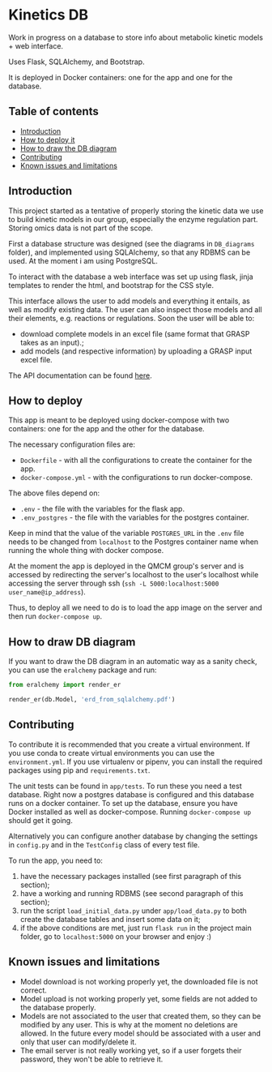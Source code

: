 Kinetics DB
=================================================

Work in progress on a database to store info about metabolic kinetic models + web interface. 

Uses Flask, SQLAlchemy, and Bootstrap.

It is deployed in Docker containers: one for the app and one for the database.



Table of contents
-----------------

* [Introduction](#introduction)
* [How to deploy it](#how-to-deploy)
* [How to draw the DB diagram](#how-to-draw-db-diagram)
* [Contributing](#contributing)
* [Known issues and limitations](#known-issues-and-limitations)



Introduction
------------

This project started as a tentative of properly storing the kinetic data we use to build kinetic models in our group, especially the enzyme regulation part. Storing omics data is not part of the scope.

First a database structure was designed (see the diagrams in `DB_diagrams` folder), and implemented using SQLAlchemy, so that any RDBMS can be used. At the moment i am using PostgreSQL.

To interact with the database a web interface was set up using flask, jinja templates to render the html, and bootstrap for the CSS style.

This interface allows the user to add models and everything it entails, as well as modify existing data. The user can also inspect those models and all their elements, e.g. reactions or regulations. 
Soon the user will be able to:
 - download complete models in an excel file (same format that GRASP takes as an input).;
 - add models (and respective information) by uploading a GRASP input excel file.

The API documentation can be found [here](https://kinetics-db.readthedocs.io/en/latest/).
 
 

How to deploy
--------------

This app is meant to be deployed using docker-compose with two containers: one for the app and the other for the database.

The necessary configuration files are:
 - `Dockerfile` - with all the configurations to create the container for the app.
 - `docker-compose.yml` - with the configurations to run docker-compose.
 
The above files depend on:
 - `.env` - the file with the variables for the flask app.
 - `.env_postgres` - the file with the variables for the postgres container.
 
Keep in mind that the value of the variable `POSTGRES_URL` in the `.env` file needs to be changed from `localhost` to the Postgres container name when running the whole thing with docker compose. 

At the moment the app is deployed in the QMCM group's server and is accessed by redirecting the server's localhost to the user's localhost while accessing the server through ssh (`ssh -L 5000:localhost:5000 user_name@ip_address`). 

Thus, to deploy all we need to do is to load the app image on the server and then run `docker-compose up`.



How to draw DB diagram
------------------------

If you want to draw the DB diagram in an automatic way as a sanity check, you can use the `eralchemy` package and run:

```python
from eralchemy import render_er

render_er(db.Model, 'erd_from_sqlalchemy.pdf')
```



Contributing
------------

To contribute it is recommended that you create a virtual environment.
If you use conda to create virtual environments you can use the `environment.yml`.
If you use virtualenv or pipenv, you can install the required packages using pip and `requirements.txt`.

The unit tests can be found in `app/tests`.
To run these you need a test database.
Right now a postgres database is configured and this database runs on a docker container.
To set up the database, ensure you have Docker installed as well as docker-compose.
Running `docker-compose up` should get it going.

Alternatively you can configure another database by changing the settings in `config.py` and in the `TestConfig` class of every test file.

To run the app, you need to:
 1. have the necessary packages installed (see first paragraph of this section);
 2. have a working and running RDBMS (see second paragraph of this section);
 3. run the script `load_initial_data.py` under `app/load_data.py` to both create the database tables and insert some data on it;
 4. if the above conditions are met, just run `flask run` in the project main folder, go to `localhost:5000` on your browser and enjoy :)
 


Known issues and limitations
----------------------------

 - Model download is not working properly yet, the downloaded file is not correct.
 - Model upload is not working properly yet, some fields are not added to the database properly.
 - Models are not associated to the user that created them, so they can be modified by any user. This is why at the moment no deletions are allowed. In the future every model should be associated with a user and only that user can modify/delete it.
 - The email server is not really working yet, so if a user forgets their password, they won't be able to retrieve it.